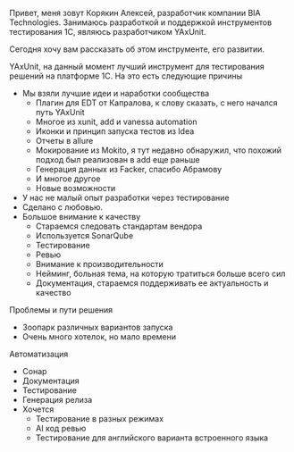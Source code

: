 Привет, меня зовут Корякин Алексей, разработчик компании BIA Technologies.
Занимаюсь разработкой и поддержкой инструментов тестирования 1С, являюсь разработчиком YAxUnit.

Сегодня хочу вам рассказать об этом инструменте, его развитии.


YAxUnit, на данный момент лучший инструмент для тестирования решений на платформе 1С. На это есть следующие причины
* Мы взяли лучшие идеи и наработки сообщества
	* Плагин для EDT от Капралова, к слову сказать, с него начался путь YAxUnit
	* Многое из xunit, add и vanessa automation
	* Иконки и принцип запуска тестов из Idea
	* Отчеты в allure
	* Мокирование из Mokito, я тут недавно обнаружил, что похожий подход был реализован в add еще раньше
	* Генерация данных из Facker, спасибо Абрамову
	* И многое другое
	* Новые возможности
* У нас не малый опыт разработки через тестирование
* Сделано с любовью.
* Большое внимание к качеству
	* Стараемся следовать стандартам вендора
	* Используется SonarQube
	* Тестирование
	* Ревью
	* Внимание к производительности
	* Нейминг, больная тема, на которую тратиться больше всего сил
	* Документация, стараемся поддерживать ее актуальность и качество

Проблемы и пути решения
* Зоопарк различных вариантов запуска
* Очень много хотелок, но мало времени


Автоматизация
* Сонар
* Документация
* Тестирование
* Генерация релиза
* Хочется
	* Тестирование в разных режимах
	* AI код ревью
	* Тестирование для английского варианта встроенного языка